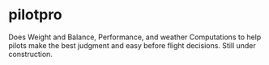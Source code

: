 # pilotpro
Does Weight and Balance, Performance, and weather Computations to help pilots make the best judgment and easy before flight decisions.
Still under construction.
